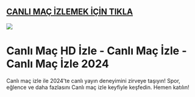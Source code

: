 ## <a href="https://bit.ly/goley901">CANLI MAÇ İZLEMEK İÇİN TIKLA</a>

<a href="https://bit.ly/goley901"><img src="https://s13.gifyu.com/images/SPuTg.gif"></a>

# Canlı Maç HD İzle - Canlı Maç İzle - Canlı Maç İzle 2024
Canlı maç izle ile 2024'te canlı yayın deneyimini zirveye taşıyın! Spor, eğlence ve daha fazlasını Canlı maç izle keyfiyle keşfedin. Hemen katılın!
